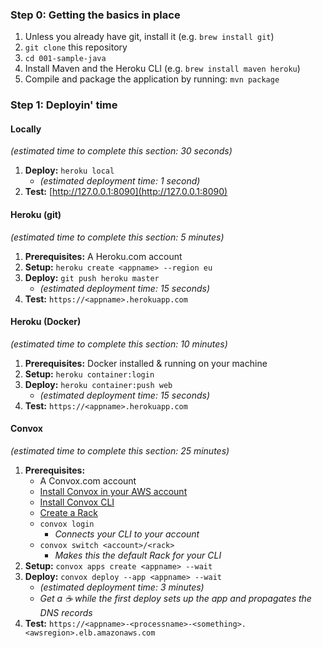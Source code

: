 ### Step 0: Getting the basics in place

1. Unless you already have git, install it (e.g. `brew install git`)
2. `git clone` this repository
3. `cd 001-sample-java`
4. Install Maven and the Heroku CLI (e.g. `brew install maven heroku`)
5. Compile and package the application by running: `mvn package`

### Step 1: Deployin' time

#### Locally
_(estimated time to complete this section: 30 seconds)_
1. **Deploy:** `heroku local`
   * _(estimated deployment time: 1 second)_
2. **Test:** [http://127.0.0.1:8090](http://127.0.0.1:8090)

#### Heroku (git)
_(estimated time to complete this section: 5 minutes)_
1. **Prerequisites:** A Heroku.com account
2. **Setup:** `heroku create <appname> --region eu`
3. **Deploy:** `git push heroku master`
   * _(estimated deployment time: 15 seconds)_
4. **Test:** `https://<appname>.herokuapp.com`

#### Heroku (Docker)
_(estimated time to complete this section: 10 minutes)_
1. **Prerequisites:** Docker installed & running on your machine
2. **Setup:** `heroku container:login`
3. **Deploy:** `heroku container:push web`
   * _(estimated deployment time: 15 seconds)_
4. **Test:** `https://<appname>.herokuapp.com`

#### Convox
_(estimated time to complete this section: 25 minutes)_
1. **Prerequisites:**
   * A Convox.com account
   * [Install Convox in your AWS account](https://convox.com/docs/installing-a-rack/)
   * [Install Convox CLI](https://convox.com/docs/installation/)
   * [Create a Rack](https://convox.com/docs/installing-a-rack/)
   * `convox login`
      * _Connects your CLI to your account_
   * `convox switch <account>/<rack>`
      * _Makes this the default Rack for your CLI_
2. **Setup:** `convox apps create <appname> --wait`
3. **Deploy:** `convox deploy --app <appname> --wait`
   * _(estimated deployment time: 3 minutes)_
   * _Get a :coffee: while the first deploy sets up the app and propagates the DNS records_
4. **Test:** `https://<appname>-<processname>-<something>.<awsregion>.elb.amazonaws.com`

